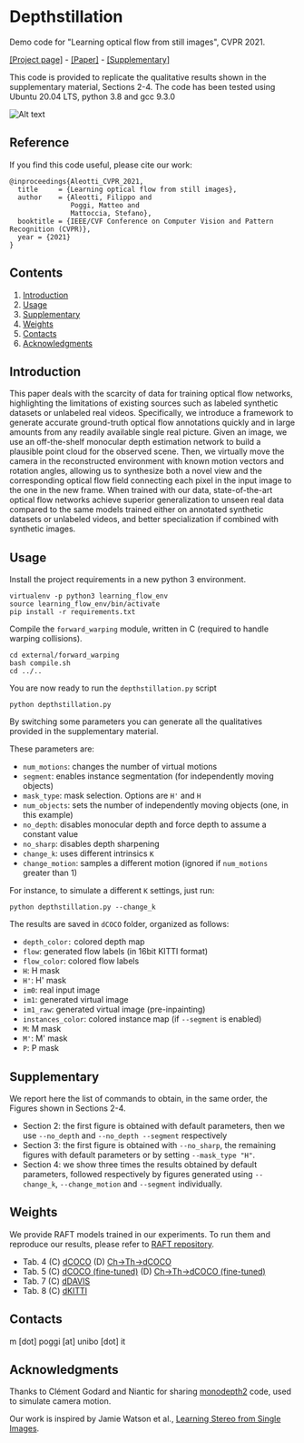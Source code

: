 # Depthstillation

Demo code for "Learning optical flow from still images", CVPR 2021.

[[Project page]](https://mattpoggi.github.io/projects/cvpr2021aleotti/) - [[Paper]](https://mattpoggi.github.io/assets/papers/aleotti2021cvpr.pdf) - [[Supplementary]](https://mattpoggi.github.io/assets/papers/aleotti2021cvpr_supp.pdf) 

This code is provided to replicate the qualitative results shown in the supplementary material, Sections 2-4. 
The code has been tested using Ubuntu 20.04 LTS, python 3.8 and gcc 9.3.0

![Alt text](https://mattpoggi.github.io/assets/img/depthstillation/depthstillation.png?raw=true "Depthstillation pipeline")

## Reference

If you find this code useful, please cite our work:
```shell
@inproceedings{Aleotti_CVPR_2021,
  title     = {Learning optical flow from still images},
  author    = {Aleotti, Filippo and
               Poggi, Matteo and
               Mattoccia, Stefano},
  booktitle = {IEEE/CVF Conference on Computer Vision and Pattern Recognition (CVPR)},
  year = {2021}
}
```   

## Contents

1. [Introduction](#introduction)
2. [Usage](#usage)
3. [Supplementary](#supplementary)
4. [Weights](#weights)
5. [Contacts](#contacts)
6. [Acknowledgments](#acknowledgments)

## Introduction

This paper deals with the scarcity of data for training optical flow networks, highlighting the limitations of existing sources such as labeled synthetic datasets or unlabeled real videos. Specifically, we introduce a framework to generate accurate ground-truth optical flow annotations quickly and in large amounts from any readily available single real picture. Given an image, we use an off-the-shelf monocular depth estimation network to build a plausible point cloud for the observed scene. Then, we virtually move the camera in the reconstructed environment with known motion vectors and rotation angles, allowing us to synthesize both a novel view and the corresponding optical flow field connecting each pixel in the input image to the one in the new frame.
When trained with our data, state-of-the-art optical flow networks achieve superior generalization to unseen real data compared to the same models trained either on annotated synthetic datasets or unlabeled videos, and better specialization if combined with synthetic images.

## Usage

Install the project requirements in a new python 3 environment.

```
virtualenv -p python3 learning_flow_env
source learning_flow_env/bin/activate
pip install -r requirements.txt
```

Compile the `forward_warping` module, written in C (required to handle warping collisions).

```
cd external/forward_warping
bash compile.sh
cd ../..
```

You are now ready to run the `depthstillation.py` script

```
python depthstillation.py 
```

By switching some parameters you can generate all the qualitatives provided in the supplementary material. 

These parameters are:
* `num_motions`: changes the number of virtual motions
* `segment`: enables instance segmentation (for independently moving objects)
* `mask_type`: mask selection. Options are `H'` and `H`
* `num_objects`: sets the number of independently moving objects (one, in this example)
* `no_depth`: disables monocular depth and force depth to assume a constant value
* `no_sharp`: disables depth sharpening
* `change_k`: uses different intrinsics `K`
* `change_motion`: samples a different motion (ignored if `num_motions` greater than 1)

For instance, to simulate a different `K` settings, just run:

```
python depthstillation.py --change_k
```

The results are saved in `dCOCO` folder, organized as follows:
* `depth_color:` colored depth map
* `flow`: generated flow labels (in 16bit KITTI format)
* `flow_color`: colored flow labels
* `H`: H mask
* `H'`: H' mask
* `im0`: real input image
* `im1`: generated virtual image
* `im1_raw`: generated virtual image (pre-inpainting)
* `instances_color`: colored instance map (if `--segment` is enabled)
* `M`: M mask
* `M'`: M' mask
* `P`: P mask

## Supplementary

We report here the list of commands to obtain, in the same order, the Figures shown in Sections 2-4.
* Section 2: the first figure is obtained with default parameters, then we use `--no_depth` and `--no_depth --segment` respectively
* Section 3: the first figure is obtained with `--no_sharp`, the remaining figures with default parameters or by setting `--mask_type "H"`.
* Section 4: we show three times the results obtained by default parameters, followed respectively by figures generated using `--change_k`, `--change_motion` and `--segment` individually.

## Weights

We provide RAFT models trained in our experiments. To run them and reproduce our results, please refer to [RAFT repository](https://github.com/princeton-vl/RAFT).

* Tab. 4 (C) [dCOCO](https://drive.google.com/file/d/1MIcP0GpAp6KIjL-kr_-nSiEB4axKEidv/view?usp=sharing) (D) [Ch->Th->dCOCO](https://drive.google.com/file/d/15SIwH5Gzo3BSoKgEaBgPuLImuUbfGHPz/view?usp=sharing) 
* Tab. 5 (C) [dCOCO (fine-tuned)](https://drive.google.com/file/d/1hpPy781c_fOOQUpQooewgdPuvJJuASwM/view?usp=sharing) (D) [Ch->Th->dCOCO (fine-tuned)](https://drive.google.com/file/d/1dheYMoRIPQLV-8QilXauyep4rclVvlFz/view?usp=sharing) 
* Tab. 7 (C) [dDAVIS](https://drive.google.com/file/d/1cYmVozm31ByuwYybC54dnySO4_fYO_rl/view?usp=sharing) 
* Tab. 8 (C) [dKITTI](https://drive.google.com/file/d/1c2OqT4YbkZrw7OftPfOOiPn4geREgKnK/view?usp=sharing) 

## Contacts
m [dot] poggi [at] unibo [dot] it

## Acknowledgments

Thanks to Clément Godard and Niantic for sharing [monodepth2](https://github.com/nianticlabs/monodepth2) code, used to simulate camera motion.

Our work is inspired by Jamie Watson et al., [Learning Stereo from Single Images](https://arxiv.org/abs/2008.01484).
